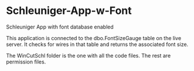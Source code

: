# Schleuniger-App-w-Font
Schleuniger App with font database enabled

This application is connected to the dbo.FontSizeGauge table on the live server. It checks for wires in that table and returns the associated font size.

The WinCutSchl folder is the one with all the code files. The rest are permission files.
